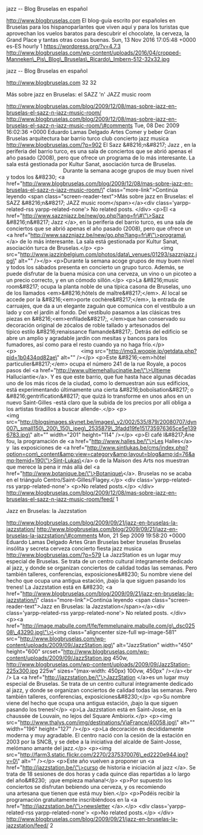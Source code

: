 jazz -- Blog Bruselas en español

http://www.blogbruselas.com El blog-guía escrito por españoles en
Bruselas para los hispanoparlantes que viven aquí y para los turistas
que aprovechan los vuelos baratos para descubrir el chocolate, la
cerveza, la Grand Place y tantas otras cosas buenas. Sun, 13 Nov 2016
17:05:48 +0000 es-ES hourly 1 https://wordpress.org/?v=4.7.3
http://www.blogbruselas.com/wp-content/uploads/2016/04/cropped-Manneken\_Pis\_Blog\_Bruselas\_Ricardo\_Imbern-512-32x32.jpg

jazz -- Blog Bruselas en español

http://www.blogbruselas.com 32 32

Más sobre jazz en Bruselas: el SAZZ 'n' JAZZ music room

http://www.blogbruselas.com/blog/2009/12/08/mas-sobre-jazz-en-bruselas-el-sazz-n-jazz-music-room/
http://www.blogbruselas.com/blog/2009/12/08/mas-sobre-jazz-en-bruselas-el-sazz-n-jazz-music-room/\#comments
Tue, 08 Dec 2009 16:02:36 +0000 Eduardo Lamas Delgado Artes Comer y
beber Gran Bruselas arquitectura bar barrio turco club concierto jazz
musica http://www.blogbruselas.com/?p=902 El Sazz &\#8216;n&\#8217; Jazz
, en la periferia del barrio turco, es una sala de conciertos que se
abrió apenas el año pasado (2008), pero que ofrece un programa de lo más
interesante. La sala está gestionada por Kultur Sanat, asociación turca
de Bruselas.                                       Durante la semana
acoge grupos de muy buen nivel y todos los &\#8230; \<a
href=\"http://www.blogbruselas.com/blog/2009/12/08/mas-sobre-jazz-en-bruselas-el-sazz-n-jazz-music-room/\"
class=\"more-link\"\>Continúa leyendo \<span
class=\"screen-reader-text\"\>Más sobre jazz en Bruselas: el SAZZ
&\#8216;n&\#8217; JAZZ music room\</span\>\</a\>\<div
class=\'yarpp-related-rss yarpp-related-none\'\> No related posts.
\</div\> \<p\>El \<a
href=\"http://www.sazznjazz.be/new/go.php?lang=fr\#\"\>Sazz
&\#8216;n&\#8217; Jazz \</a\>, en la periferia del barrio turco, es una
sala de conciertos que se abrió apenas el año pasado (2008), pero que
ofrece un \<a
href=\"http://www.sazznjazz.be/new/go.php?lang=fr\#\"\>programa\</a\> de
lo más interesante. La sala está gestionada por Kultur Sanat, asociación
turca de Bruselas.\</p\> \<p\>                                     
\<img
src=\"http://www.jazzinbelgium.com/photos/data\_venues/01293/sazznjazz.jpg\"
alt=\"\" /\>\</p\> \<p\>Durante la semana acoge grupos de muy buen nivel
y todos los sábados presenta en concierto un grupo turco. Además, se
puede disfrutar de la buena música con una cerveza, un vino o un picoteo
a un precio correcto, y en un cómodo sillón.\</p\> \<p\>La &\#8216;music
room&\#8217; ocupa la planta noble de una típica casona de Bruselas, uno
de los llamados \<em\>&\#8216;hôtels de maître&\#8217;\</em\>. Al local
se accede por la &\#8216;\<em\>porte cochère&\#8217;\</em\>, la entrada
de carruajes, que da a un elegante zaguán que comunica con el
vestíbulo a un lado y con el jardín al fondo. Del vestíbulo pasamos a
las clásicas tres piezas en &\#8216;\<em\>enfilade&\#8217;, \</em\>que
han conservado su decoración original de zócalos de roble tallado y
artesonados del típico estilo &\#8216;renaissance flamande&\#8217;.
Detrás del edificio se abre un amplio y agradable jardín con mesitas y
bancos para los fumadores, así como para el resto cuando ya no haga
frío.\</p\> \<p\>                                           \<img
src=\"http://img3.woopie.jp/getdata.php?pid=1b0434qd82ae\" alt=\"\"
/\>\</p\> \<p\>Este &\#8216;\<em\>hôtel particulier&\#8217;\</em\> ocupa
el número 241 de la rue Royale, a pocos pasos del \<a
href=\"http://www.ultiemehallucinatie.be/\"\>Ultieme Halluciantie\</a\>.
Y es que este barrio, que fue hasta hace algunas décadas uno de los
más ricos de la ciudad, como lo demuestran aún sus edificios, está
experimentando últimamente una cierta &\#8216;boboïsation&\#8217; o
&\#8216;gentrification&\#8217; que quizá lo transforme en unos años en
un nuevo Saint-Gilles -está claro que la subida de los precios
por allí obliga a los artistas tiradillos a buscar allende-.\</p\>
\<p\>                                        \<img
src=\"http://blogsimages.skynet.be/images\_v2/002/535/879/20080707/dyn007\_small150\_200\_150\_jpeg\_2535879\_3fadd19fe151735976365ce5e1396783.jpg\"
alt=\"\" width=\"201\" height=\"114\" /\>\</p\> \<p\>El café
l&\#8217;Âne fou, la programación de \<a
href=\"http://www.halles.be/\"\>Les Halles\</a\> y  las exposiciones de
\<a
href=\"http://www.sintlukas.be/cms/index.php?option=com\_content&amp;view=category&amp;layout=blog&amp;id=76&amp;Itemid=190\"\>Sint-Lukas\</a\>
o de la Maison des Arts nos muestran que merece la pena ir más allá del
\<a href=\"http://www.botanique.be/\"\>Botanique\</a\>. Bruselas no se
acaba en el triángulo Centro/Saint-Gilles/Flagey.\</p\> \<div
class=\'yarpp-related-rss yarpp-related-none\'\> \<p\>No related
posts.\</p\> \</div\>
http://www.blogbruselas.com/blog/2009/12/08/mas-sobre-jazz-en-bruselas-el-sazz-n-jazz-music-room/feed/
1

Jazz en Bruselas: la Jazzstation

http://www.blogbruselas.com/blog/2009/09/21/jazz-en-bruselas-la-jazzstation/
http://www.blogbruselas.com/blog/2009/09/21/jazz-en-bruselas-la-jazzstation/\#comments
Mon, 21 Sep 2009 19:58:20 +0000 Eduardo Lamas Delgado Artes Gran
Bruselas beber bruselas Bruselas insólita y secreta cerveza concierto
fiesta jazz musica http://www.blogbruselas.com/?p=579 La JazzStation es
un lugar muy especial de Bruselas. Se trata de un centro cultural
íntegramente dedicado al jazz, y donde se organizan conciertos de
calidad todas las semanas. Pero también talleres, conferencias,
exposiciones&\#8230; Su nombre viene del hecho que ocupa una antigua
estación, ¡bajo la que siguen pasando los trenes! La Jazzstation está en
&\#8230; \<a
href=\"http://www.blogbruselas.com/blog/2009/09/21/jazz-en-bruselas-la-jazzstation/\"
class=\"more-link\"\>Continúa leyendo \<span
class=\"screen-reader-text\"\>Jazz en Bruselas: la
Jazzstation\</span\>\</a\>\<div class=\'yarpp-related-rss
yarpp-related-none\'\> No related posts. \</div\> \<p\>\<a
href=\"http://image.mabulle.com/f/fe/femmelunaire.mabulle.com/g\_dsc02508\_43290.jpg\"\>\<img
class=\"aligncenter size-full wp-image-581\"
src=\"http://www.blogbruselas.com/wp-content/uploads/2009/09/JazzStation.jpg\"
alt=\"JazzStation\" width=\"450\" height=\"600\"
srcset=\"http://www.blogbruselas.com/wp-content/uploads/2009/09/JazzStation.jpg
450w,
http://www.blogbruselas.com/wp-content/uploads/2009/09/JazzStation-225x300.jpg
225w\" sizes=\"(max-width: 450px) 100vw, 450px\" /\>\</a\>\<br /\> La
\<a href=\"http://jazzstation.be/\"\>JazzStation \</a\>es un lugar muy
especial de Bruselas. Se trata de un centro cultural íntegramente
dedicado al jazz, y donde se organizan conciertos de calidad todas las
semanas. Pero también talleres, conferencias, exposiciones&\#8230;\</p\>
\<p\>Su nombre viene del hecho que ocupa una antigua estación, ¡bajo la
que siguen pasando los trenes!\</p\> \<p\>La Jazzstation está en
Saint-Josse, en la chaussée de Louvain, no lejos del Square
Ambiorix.\</p\> \<p\>\<img
src=\"http://www.thalys.com/img/destinations/ViaFrance/40058.jpg\"
alt=\"\" width=\"196\" height=\"127\" /\>\</p\> \<p\>La decoración es
decididamente moderna y muy agradable. El centro nació con la cesión de
la estación en 2003 por la SNCB, y se debe a la iniciativa del alcalde
de Saint-Josse, melómano amante del jazz.\</p\> \<p\>\<img
src=\"http://farm3.static.flickr.com/2270/2375370076\_ed2220e944.jpg?v=0\"
alt=\"\" /\>\</p\> \<p\>Este año vuelven a proponer un \<a
href=\"http://jazzstation.be/\"\>curso de historia e iniciación al jazz
\</a\>. Se trata de 18 sesiones de dos horas y cada quince días
repartidas a lo largo del año&\#8230;  ¡que empieza mañana!\</p\>
\<p\>Por supuesto los conciertos se disfrutan bebiendo una cerveza, y os
recomiendo una artesana que tienen que está muy bien.\</p\> \<p\>Podéis
recibir la programación gratuitamente inscribiéndoos en la \<a
href=\"http://jazzstation.be/\"\>newsletter \</a\>.\</p\> \<div
class=\'yarpp-related-rss yarpp-related-none\'\> \<p\>No related
posts.\</p\> \</div\>
http://www.blogbruselas.com/blog/2009/09/21/jazz-en-bruselas-la-jazzstation/feed/
2
